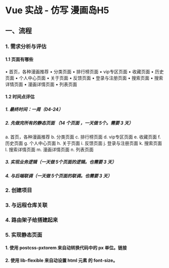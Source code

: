 # Vue 实战 - 仿写 漫画岛H5
## 一、流程
### 1. 需求分析与评估
#### 1.1 页面有哪些
• 首页，各种漫画推荐
• 分类页面
• 排行榜页面
• vip专区页面
• 收藏页面
• 历史页面
• 个人中心页面
• 关于页面
• 反馈页面
• 登录与注册页面
• 搜索页面
• 搜索详情页面
• 漫画详情页面
• 列表页面
#### 1.2 时间点评估
##### 1. 最终时间：一周（04-24）
##### 2. 先做完所有的静态页面 （14 个页面 ，一天做 5个。需要 3 天）
a. 首页，各种漫画推荐
b. 分类页面
c. 排行榜页面
d. vip专区页面
e. 收藏页面
f. 历史页面
g. 个人中心页面
h. 关于页面
i. 反馈页面
j. 登录与注册页面
k. 搜索页面
l. 搜索详情页面
m. 漫画详情页面
n. 列表页面
##### 3. 实现业务逻辑（一天做 5个页面的逻辑。也需要 3 天）
##### 4. 与后端联调（一天做 5个页面的联调。也需要 3 天）
### 2. 创建项目
### 3. 与远程仓库关联
### 4. 路由架子给搭建起来
### 5. 实现静态页面
#### 1. 使用 postcss-pxtorem 来自动转换代码中的 px 单位。链接
#### 2. 使用 lib-flexible 来自动设置 html 元素 的 font-size。